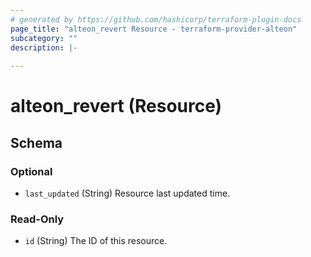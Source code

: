 ```yaml
---
# generated by https://github.com/hashicorp/terraform-plugin-docs
page_title: "alteon_revert Resource - terraform-provider-alteon"
subcategory: ""
description: |-
  
---
```


# alteon_revert (Resource)





<!-- schema generated by tfplugindocs -->
## Schema

### Optional

- `last_updated` (String) Resource last updated time.

### Read-Only

- `id` (String) The ID of this resource.
